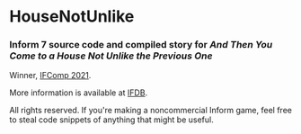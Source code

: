 # HouseNotUnlike
### Inform 7 source code and compiled story for <i>And Then You Come to a House Not Unlike the Previous One</i>

Winner, <a href="https://ifcomp.org/comp/2021">IFComp 2021</a>.  

More information is available at <a href="https://ifdb.org/viewgame?id=bou58ao7l4eg5z66">IFDB</a>.

All rights reserved. If you're making a noncommercial Inform game, feel free to steal code snippets of anything that might be useful.
